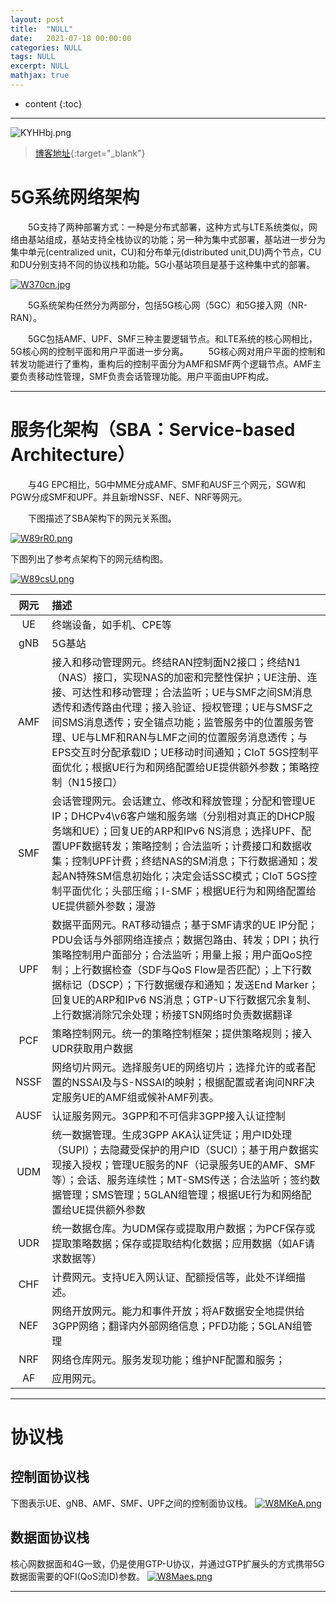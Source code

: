 ```yaml
---
layout: post
title:  "NULL"
date:   2021-07-18 00:00:00
categories: NULL
tags: NULL
excerpt: NULL
mathjax: true
---
```

* content
{:toc}
---

![KYHHbj.png](https://s2.ax1x.com/2019/10/23/KYHHbj.png)



> [博客地址](https://dufaxing.com){:target="_blank"}


# 5G系统网络架构

&emsp;&emsp;5G支持了两种部署方式：一种是分布式部署，这种方式与LTE系统类似，网络由基站组成，基站支持全栈协议的功能；另一种为集中式部署，基站进一步分为集中单元(centralized unit，CU)和分布单元(distributed unit,DU)两个节点，CU和DU分别支持不同的协议栈和功能。5G小基站项目是基于这种集中式的部署。



[![W370cn.jpg](https://z3.ax1x.com/2021/07/18/W370cn.jpg)](https://imgtu.com/i/W370cn)

&emsp;&emsp;5G系统架构任然分为两部分，包括5G核心网（5GC）和5G接入网（NR-RAN）。

&emsp;&emsp;5GC包括AMF、UPF、SMF三种主要逻辑节点。和LTE系统的核心网相比，5G核心网的控制平面和用户平面进一步分离。
&emsp;&emsp;5G核心网对用户平面的控制和转发功能进行了重构，重构后的控制平面分为AMF和SMF两个逻辑节点。AMF主要负责移动性管理，SMF负责会话管理功能。用户平面由UPF构成。



---

# 服务化架构（SBA：Service-based Architecture）

&emsp;&emsp;与4G EPC相比，5G中MME分成AMF、SMF和AUSF三个网元，SGW和PGW分成SMF和UPF。并且新增NSSF、NEF、NRF等网元。

&emsp;&emsp;下图描述了SBA架构下的网元关系图。

[![W89rR0.png](https://z3.ax1x.com/2021/07/18/W89rR0.png)](https://imgtu.com/i/W89rR0)

下图列出了参考点架构下的网元结构图。

[![W89csU.png](https://z3.ax1x.com/2021/07/18/W89csU.png)](https://imgtu.com/i/W89csU)

|  网元   |   描述 | 
|:----:|:----|
|UE|     终端设备，如手机、CPE等      |
|gNB|     5G基站     |	
|AMF|接入和移动管理网元。终结RAN控制面N2接口；终结N1（NAS）接口，实现NAS的加密和完整性保护；UE注册、连接、可达性和移动管理；合法监听；UE与SMF之间SM消息透传和透传路由代理；接入验证、授权管理；UE与SMSF之间SMS消息透传；安全锚点功能；监管服务中的位置服务管理、UE与LMF和RAN与LMF之间的位置服务消息透传；与EPS交互时分配承载ID；UE移动时间通知；CIoT 5GS控制平面优化；根据UE行为和网络配置给UE提供额外参数；策略控制（N15接口）|
|SMF|	会话管理网元。会话建立、修改和释放管理；分配和管理UE IP；DHCPv4\v6客户端和服务端（分别相对真正的DHCP服务端和UE）；回复UE的ARP和IPv6 NS消息；选择UPF、配置UPF数据转发；策略控制；合法监听；计费接口和数据收集；控制UPF计费；终结NAS的SM消息；下行数据通知；发起AN特殊SM信息初始化；决定会话SSC模式；CIoT 5GS控制平面优化；头部压缩；I-SMF；根据UE行为和网络配置给UE提供额外参数；漫游|
|UPF|	数据平面网元。RAT移动锚点；基于SMF请求的UE IP分配；PDU会话与外部网络连接点；数据包路由、转发；DPI；执行策略控制用户面部分；合法监听；用量上报；用户面QoS控制；上行数据检查（SDF与QoS Flow是否匹配）；上下行数据标记（DSCP）；下行数据缓存和通知；发送End Marker；回复UE的ARP和IPv6 NS消息；GTP-U下行数据冗余复制、上行数据消除冗余处理；桥接TSN网络时负责数据翻译|
|PCF|	策略控制网元。统一的策略控制框架；提供策略规则；接入UDR获取用户数据|
|NSSF|	网络切片网元。选择服务UE的网络切片；选择允许的或者配置的NSSAI及与S-NSSAI的映射；根据配置或者询问NRF决定服务UE的AMF组或候补AMF列表。|
|AUSF|	认证服务网元。3GPP和不可信非3GPP接入认证控制|
|UDM|	统一数据管理。生成3GPP AKA认证凭证；用户ID处理（SUPI）；去隐藏受保护的用户ID（SUCI）；基于用户数据实现接入授权；管理UE服务的NF（记录服务UE的AMF、SMF等）；会话、服务连续性；MT-SMS传送；合法监听；签约数据管理；SMS管理；5GLAN组管理；根据UE行为和网络配置给UE提供额外参数|
|UDR|	统一数据仓库。为UDM保存或提取用户数据；为PCF保存或提取策略数据；保存或提取结构化数据；应用数据（如AF请求数据等）|
|CHF|	计费网元。支持UE入网认证、配额授信等，此处不详细描述。|
|NEF|	网络开放网元。能力和事件开放；将AF数据安全地提供给3GPP网络；翻译内外部网络信息；PFD功能；5GLAN组管理|
|NRF|	网络仓库网元。服务发现功能；维护NF配置和服务；|
|AF|	应用网元。|

---

# 协议栈

## 控制面协议栈

下图表示UE、gNB、AMF、SMF、UPF之间的控制面协议栈。
[![W8MKeA.png](https://z3.ax1x.com/2021/07/18/W8MKeA.png)](https://imgtu.com/i/W8MKeA)

## 数据面协议栈

核心网数据面和4G一致，仍是使用GTP-U协议，并通过GTP扩展头的方式携带5G数据面需要的QFI(QoS流ID)参数。
[![W8Maes.png](https://z3.ax1x.com/2021/07/18/W8Maes.png)](https://imgtu.com/i/W8Maes)

---
